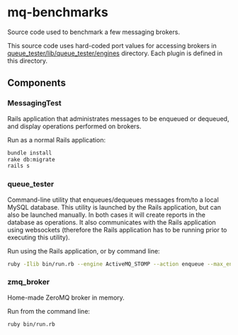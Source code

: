 mq-benchmarks
=============

Source code used to benchmark a few messaging brokers.

This source code uses hard-coded port values for accessing brokers in [queue_tester/lib/queue_tester/engines](https://github.com/Muriel-Salvan/mq-benchmarks/tree/master/queue_tester/lib/queue_tester/engines) directory. Each plugin is defined in this directory.

## Components

### MessagingTest

Rails application that administrates messages to be enqueued or dequeued, and display operations performed on brokers.

Run as a normal Rails application:
``` bash
bundle install
rake db:migrate
rails s
```

### queue_tester

Command-line utility that enqueues/dequeues messages from/to a local MySQL database.
This utility is launched by the Rails application, but can also be launched manually. In both cases it will create reports in the database as operations.
It also communicates with the Rails application using websockets (therefore the Rails application has to be running prior to executing this utility).

Run using the Rails application, or by command line:
``` bash
ruby -Ilib bin/run.rb --engine ActiveMQ_STOMP --action enqueue --max_enqueue_nbr 10
```

### zmq_broker

Home-made ZeroMQ broker in memory.

Run from the command line:
``` bash
ruby bin/run.rb
```
